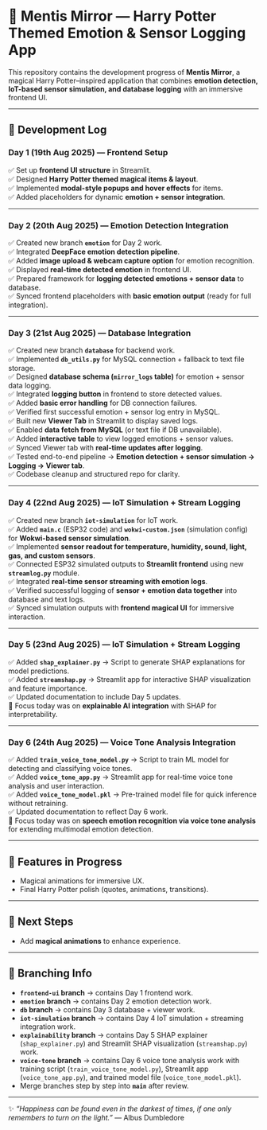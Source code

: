 # 🌟 Mentis Mirror — Harry Potter Themed Emotion & Sensor Logging App  

This repository contains the development progress of **Mentis Mirror**, a magical Harry Potter–inspired application that combines **emotion detection, IoT-based sensor simulation, and database logging** with an immersive frontend UI.  

---

## 📅 Development Log  

### Day 1 (19th Aug 2025) — Frontend Setup  
✅ Set up **frontend UI structure** in Streamlit.  
✅ Designed **Harry Potter themed magical items & layout**.  
✅ Implemented **modal-style popups and hover effects** for items.  
✅ Added placeholders for dynamic **emotion + sensor integration**.  

---

### Day 2 (20th Aug 2025) — Emotion Detection Integration  
✅ Created new branch **`emotion`** for Day 2 work.  
✅ Integrated **DeepFace emotion detection pipeline**.  
✅ Added **image upload & webcam capture option** for emotion recognition.  
✅ Displayed **real-time detected emotion** in frontend UI.  
✅ Prepared framework for **logging detected emotions + sensor data** to database.  
✅ Synced frontend placeholders with **basic emotion output** (ready for full integration).  

---

### Day 3 (21st Aug 2025) — Database Integration  
✅ Created new branch **`database`** for backend work.  
✅ Implemented **`db_utils.py`** for MySQL connection + fallback to text file storage.  
✅ Designed **database schema (`mirror_logs` table)** for emotion + sensor data logging.  
✅ Integrated **logging button** in frontend to store detected values.  
✅ Added **basic error handling** for DB connection failures.  
✅ Verified first successful emotion + sensor log entry in MySQL.    
✅ Built new **Viewer Tab** in Streamlit to display saved logs.  
✅ Enabled **data fetch from MySQL** (or text file if DB unavailable).  
✅ Added **interactive table** to view logged emotions + sensor values.  
✅ Synced Viewer tab with **real-time updates after logging**.  
✅ Tested end-to-end pipeline → **Emotion detection + sensor simulation → Logging → Viewer tab**.  
✅ Codebase cleanup and structured repo for clarity.  

---

### Day 4 (22nd Aug 2025) — IoT Simulation + Stream Logging  
✅ Created new branch **`iot-simulation`** for IoT work.  
✅ Added **`main.c`** (ESP32 code) and **`wokwi-custom.json`** (simulation config) for **Wokwi-based sensor simulation**.  
✅ Implemented **sensor readout for temperature, humidity, sound, light, gas, and custom sensors**.  
✅ Connected ESP32 simulated outputs to **Streamlit frontend** using new **`streamlog.py`** module.  
✅ Integrated **real-time sensor streaming with emotion logs**.  
✅ Verified successful logging of **sensor + emotion data together** into database and text logs.  
✅ Synced simulation outputs with **frontend magical UI** for immersive interaction.  

---
### Day 5 (23nd Aug 2025) — IoT Simulation + Stream Logging 
✅ Added **`shap_explainer.py`** → Script to generate SHAP explanations for model predictions.  
✅ Added **`streamshap.py`** → Streamlit app for interactive SHAP visualization and feature importance.  
✅ Updated documentation to include Day 5 updates.  
🚀 Focus today was on **explainable AI integration** with SHAP for interpretability.

---
### Day 6 (24th Aug 2025) — Voice Tone Analysis Integration  
✅ Added **`train_voice_tone_model.py`** → Script to train ML model for detecting and classifying voice tones.  
✅ Added **`voice_tone_app.py`** → Streamlit app for real-time voice tone analysis and user interaction.  
✅ Added **`voice_tone_model.pkl`** → Pre-trained model file for quick inference without retraining.  
✅ Updated documentation to reflect Day 6 work.  
🚀 Focus today was on **speech emotion recognition via voice tone analysis** for extending multimodal emotion detection.  

---

## 🔮 Features in Progress    
- Magical animations for immersive UX.  
- Final Harry Potter polish (quotes, animations, transitions).  

---

## 🚀 Next Steps     
- Add **magical animations** to enhance experience.  

---

## 📂 Branching Info  
- **`frontend-ui` branch** → contains Day 1 frontend work.  
- **`emotion` branch** → contains Day 2 emotion detection work.  
- **`db` branch** → contains Day 3 database + viewer work.  
- **`iot-simulation` branch** → contains Day 4 IoT simulation + streaming integration work.
- **`explainability` branch** → contains Day 5 SHAP explainer (`shap_explainer.py`) and Streamlit SHAP visualization (`streamshap.py`) work.
- **`voice-tone` branch** → contains Day 6 voice tone analysis work with training script (`train_voice_tone_model.py`), Streamlit app (`voice_tone_app.py`), and trained model file (`voice_tone_model.pkl`).
- Merge branches step by step into **`main`** after review.  

---

✨ _“Happiness can be found even in the darkest of times, if one only remembers to turn on the light.”_ — Albus Dumbledore  
